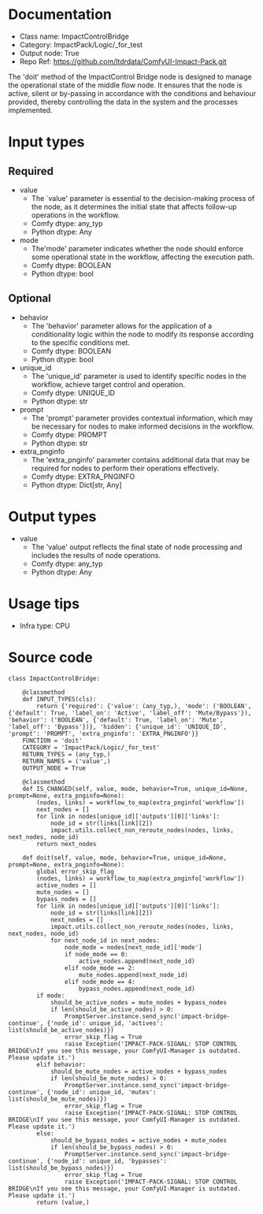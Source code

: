 # Documentation
- Class name: ImpactControlBridge
- Category: ImpactPack/Logic/_for_test
- Output node: True
- Repo Ref: https://github.com/ltdrdata/ComfyUI-Impact-Pack.git

The 'doit' method of the ImpactControl Bridge node is designed to manage the operational state of the middle flow node. It ensures that the node is active, silent or by-passing in accordance with the conditions and behaviour provided, thereby controlling the data in the system and the processes implemented.

# Input types
## Required
- value
    - The `value' parameter is essential to the decision-making process of the node, as it determines the initial state that affects follow-up operations in the workflow.
    - Comfy dtype: any_typ
    - Python dtype: Any
- mode
    - The'mode' parameter indicates whether the node should enforce some operational state in the workflow, affecting the execution path.
    - Comfy dtype: BOOLEAN
    - Python dtype: bool
## Optional
- behavior
    - The 'behavior' parameter allows for the application of a conditionality logic within the node to modify its response according to the specific conditions met.
    - Comfy dtype: BOOLEAN
    - Python dtype: bool
- unique_id
    - The 'unique_id' parameter is used to identify specific nodes in the workflow, achieve target control and operation.
    - Comfy dtype: UNIQUE_ID
    - Python dtype: str
- prompt
    - The 'prompt' parameter provides contextual information, which may be necessary for nodes to make informed decisions in the workflow.
    - Comfy dtype: PROMPT
    - Python dtype: str
- extra_pnginfo
    - The 'extra_pnginfo' parameter contains additional data that may be required for nodes to perform their operations effectively.
    - Comfy dtype: EXTRA_PNGINFO
    - Python dtype: Dict[str, Any]

# Output types
- value
    - The 'value' output reflects the final state of node processing and includes the results of node operations.
    - Comfy dtype: any_typ
    - Python dtype: Any

# Usage tips
- Infra type: CPU

# Source code
```
class ImpactControlBridge:

    @classmethod
    def INPUT_TYPES(cls):
        return {'required': {'value': (any_typ,), 'mode': ('BOOLEAN', {'default': True, 'label_on': 'Active', 'label_off': 'Mute/Bypass'}), 'behavior': ('BOOLEAN', {'default': True, 'label_on': 'Mute', 'label_off': 'Bypass'})}, 'hidden': {'unique_id': 'UNIQUE_ID', 'prompt': 'PROMPT', 'extra_pnginfo': 'EXTRA_PNGINFO'}}
    FUNCTION = 'doit'
    CATEGORY = 'ImpactPack/Logic/_for_test'
    RETURN_TYPES = (any_typ,)
    RETURN_NAMES = ('value',)
    OUTPUT_NODE = True

    @classmethod
    def IS_CHANGED(self, value, mode, behavior=True, unique_id=None, prompt=None, extra_pnginfo=None):
        (nodes, links) = workflow_to_map(extra_pnginfo['workflow'])
        next_nodes = []
        for link in nodes[unique_id]['outputs'][0]['links']:
            node_id = str(links[link][2])
            impact.utils.collect_non_reroute_nodes(nodes, links, next_nodes, node_id)
        return next_nodes

    def doit(self, value, mode, behavior=True, unique_id=None, prompt=None, extra_pnginfo=None):
        global error_skip_flag
        (nodes, links) = workflow_to_map(extra_pnginfo['workflow'])
        active_nodes = []
        mute_nodes = []
        bypass_nodes = []
        for link in nodes[unique_id]['outputs'][0]['links']:
            node_id = str(links[link][2])
            next_nodes = []
            impact.utils.collect_non_reroute_nodes(nodes, links, next_nodes, node_id)
            for next_node_id in next_nodes:
                node_mode = nodes[next_node_id]['mode']
                if node_mode == 0:
                    active_nodes.append(next_node_id)
                elif node_mode == 2:
                    mute_nodes.append(next_node_id)
                elif node_mode == 4:
                    bypass_nodes.append(next_node_id)
        if mode:
            should_be_active_nodes = mute_nodes + bypass_nodes
            if len(should_be_active_nodes) > 0:
                PromptServer.instance.send_sync('impact-bridge-continue', {'node_id': unique_id, 'actives': list(should_be_active_nodes)})
                error_skip_flag = True
                raise Exception('IMPACT-PACK-SIGNAL: STOP CONTROL BRIDGE\nIf you see this message, your ComfyUI-Manager is outdated. Please update it.')
        elif behavior:
            should_be_mute_nodes = active_nodes + bypass_nodes
            if len(should_be_mute_nodes) > 0:
                PromptServer.instance.send_sync('impact-bridge-continue', {'node_id': unique_id, 'mutes': list(should_be_mute_nodes)})
                error_skip_flag = True
                raise Exception('IMPACT-PACK-SIGNAL: STOP CONTROL BRIDGE\nIf you see this message, your ComfyUI-Manager is outdated. Please update it.')
        else:
            should_be_bypass_nodes = active_nodes + mute_nodes
            if len(should_be_bypass_nodes) > 0:
                PromptServer.instance.send_sync('impact-bridge-continue', {'node_id': unique_id, 'bypasses': list(should_be_bypass_nodes)})
                error_skip_flag = True
                raise Exception('IMPACT-PACK-SIGNAL: STOP CONTROL BRIDGE\nIf you see this message, your ComfyUI-Manager is outdated. Please update it.')
        return (value,)
```